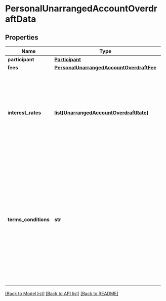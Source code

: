 # PersonalUnarrangedAccountOverdraftData

## Properties
Name | Type | Description | Notes
------------ | ------------- | ------------- | -------------
**participant** | [**Participant**](Participant.md) |  | [optional] 
**fees** | [**PersonalUnarrangedAccountOverdraftFee**](PersonalUnarrangedAccountOverdraftFee.md) |  | 
**interest_rates** | [**list[UnarrangedAccountOverdraftRate]**](UnarrangedAccountOverdraftRate.md) | Lista que traz o conjunto de informações necessárias para demonstrar a distribuição de frequências das taxas de juros remuneratórios da Modalidade de crédito | [optional] 
**terms_conditions** | **str** | Campo aberto para informar as condições contratuais relativas à Modalidade de Adiantamento a depositante para pessoa natural. Pode ser informada a URL referente ao endereço onde constam as condições informadas. Endereço eletrônico de acesso ao canal. | 

[[Back to Model list]](../README.md#documentation-for-models) [[Back to API list]](../README.md#documentation-for-api-endpoints) [[Back to README]](../README.md)

